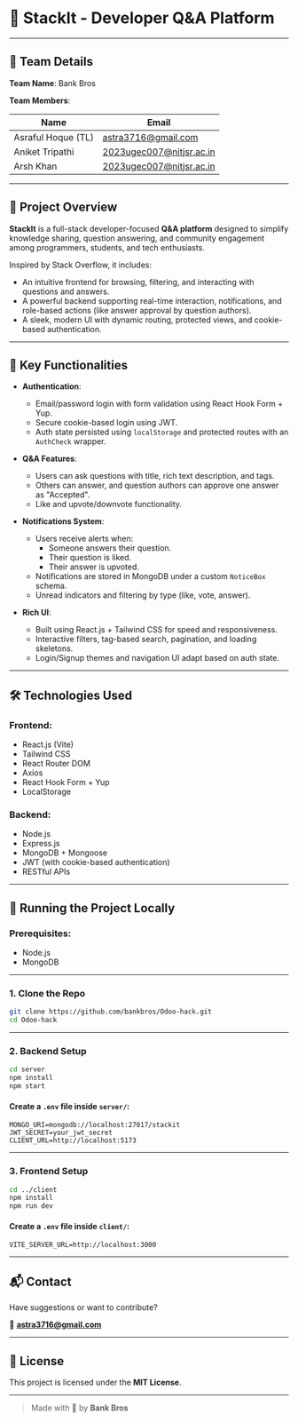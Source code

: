 # 📘 StackIt - Developer Q&A Platform

---

## 👥 Team Details

**Team Name**: Bank Bros

**Team Members**:

| Name                | Email                        |
|---------------------|------------------------------|
| Asraful Hoque (TL)  | astra3716@gmail.com          |
| Aniket Tripathi     | 2023ugec007@nitjsr.ac.in     |
| Arsh Khan           | 2023ugec007@nitjsr.ac.in     |

---

## 📖 Project Overview

**StackIt** is a full-stack developer-focused **Q&A platform** designed to simplify knowledge sharing, question answering, and community engagement among programmers, students, and tech enthusiasts.

Inspired by Stack Overflow, it includes:

- An intuitive frontend for browsing, filtering, and interacting with questions and answers.
- A powerful backend supporting real-time interaction, notifications, and role-based actions (like answer approval by question authors).
- A sleek, modern UI with dynamic routing, protected views, and cookie-based authentication.

---

## 🧠 Key Functionalities

- **Authentication**:
  - Email/password login with form validation using React Hook Form + Yup.
  - Secure cookie-based login using JWT.
  - Auth state persisted using `localStorage` and protected routes with an `AuthCheck` wrapper.

- **Q&A Features**:
  - Users can ask questions with title, rich text description, and tags.
  - Others can answer, and question authors can approve one answer as "Accepted".
  - Like and upvote/downvote functionality.

- **Notifications System**:
  - Users receive alerts when:
    - Someone answers their question.
    - Their question is liked.
    - Their answer is upvoted.
  - Notifications are stored in MongoDB under a custom `NoticeBox` schema.
  - Unread indicators and filtering by type (like, vote, answer).

- **Rich UI**:
  - Built using React.js + Tailwind CSS for speed and responsiveness.
  - Interactive filters, tag-based search, pagination, and loading skeletons.
  - Login/Signup themes and navigation UI adapt based on auth state.

---

## 🛠️ Technologies Used

### Frontend:
- React.js (Vite)
- Tailwind CSS
- React Router DOM
- Axios
- React Hook Form + Yup
- LocalStorage

### Backend:
- Node.js
- Express.js
- MongoDB + Mongoose
- JWT (with cookie-based authentication)
- RESTful APIs

---

## 🚀 Running the Project Locally

### Prerequisites:
- Node.js
- MongoDB

---

### 1. Clone the Repo

```bash
git clone https://github.com/bankbros/Odoo-hack.git
cd Odoo-hack
```

---

### 2. Backend Setup

```bash
cd server
npm install
npm start
```

#### Create a `.env` file inside `server/`:

```env
MONGO_URI=mongodb://localhost:27017/stackit
JWT_SECRET=your_jwt_secret
CLIENT_URL=http://localhost:5173
```

---

### 3. Frontend Setup

```bash
cd ../client
npm install
npm run dev
```

#### Create a `.env` file inside `client/`:

```env
VITE_SERVER_URL=http://localhost:3000
```

---

## 📬 Contact

Have suggestions or want to contribute?

📧 **astra3716@gmail.com**

---

## 📄 License

This project is licensed under the **MIT License**.

---

> Made with 💙 by **Bank Bros**
